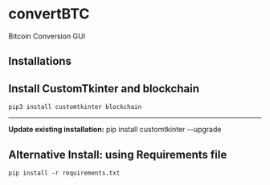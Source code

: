 # convertBTC
Bitcoin Conversion GUI

## Installations
## Install CustomTkinter and blockchain
    pip3 install customtkinter blockchain
---
**<if necessary> Update existing installation:** pip install customtkinter --upgrade


## Alternative Install: using Requirements file 
    pip install -r requirements.txt 
